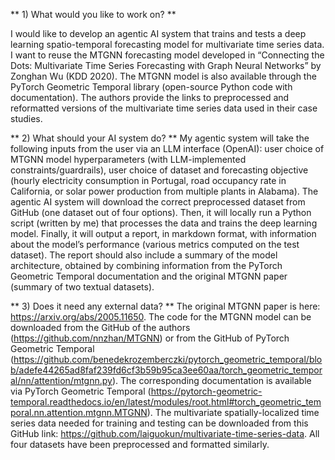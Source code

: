 ** 1) What would you like to work on? **

I would like to develop an agentic AI system that trains and tests a deep learning spatio-temporal forecasting model for multivariate time series data. I want to reuse the MTGNN forecasting model developed in “Connecting the Dots: Multivariate Time Series Forecasting with Graph Neural Networks” by Zonghan Wu (KDD 2020). The MTGNN model is also available through the PyTorch Geometric Temporal library (open-source Python code with documentation). The authors provide the links to preprocessed and reformatted versions of the multivariate time series data used in their case studies.  

** 2)	What should your AI system do? **
My agentic system will take the following inputs from the user via an LLM interface (OpenAI): user choice of MTGNN model hyperparameters (with LLM-implemented constraints/guardrails), user choice of dataset and forecasting objective (hourly electricity consumption in Portugal, road occupancy rate in California, or solar power production from multiple plants in Alabama). The agentic AI system will download the correct preprocessed dataset from GitHub (one dataset out of four options). Then, it will locally run a Python script (written by me) that processes the data and trains the deep learning model. Finally, it will output a report, in markdown format, with information about the model’s performance (various metrics computed on the test dataset). The report should also include a summary of the model architecture, obtained by combining information from the PyTorch Geometric Temporal documentation and the original MTGNN paper (summary of two textual datasets). 

** 3) Does it need any external data? **
The original MTGNN paper is here: https://arxiv.org/abs/2005.11650.  The code for the MTGNN model can be downloaded from the GitHub of the authors (https://github.com/nnzhan/MTGNN) or from the GitHub of PyTorch Geometric Temporal (https://github.com/benedekrozemberczki/pytorch_geometric_temporal/blob/adefe44265ad8faf239fd6cf3b59b95ca3ee60aa/torch_geometric_temporal/nn/attention/mtgnn.py). The corresponding documentation is available via PyTorch Geometric Temporal (https://pytorch-geometric-temporal.readthedocs.io/en/latest/modules/root.html#torch_geometric_temporal.nn.attention.mtgnn.MTGNN). The multivariate spatially-localized time series data needed for training and testing can be downloaded from this GitHub link: https://github.com/laiguokun/multivariate-time-series-data. All four datasets have been preprocessed and formatted similarly. 
